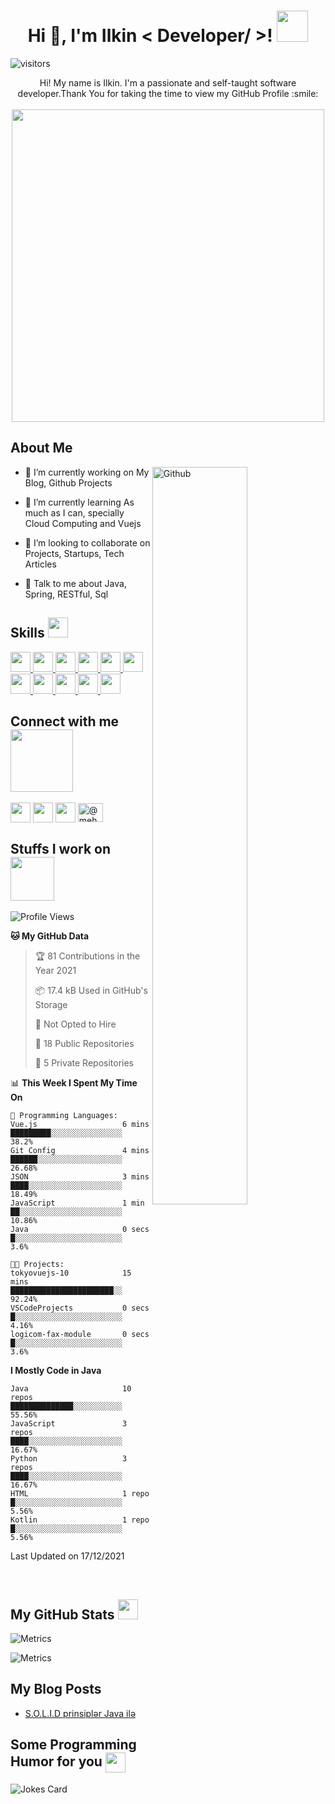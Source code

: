 <!-- <div align="center">
<img width="100%" height = "250px" src="https://cdn.pixabay.com/photo/2018/01/14/23/12/nature-3082832_1280.jpg" alt="cover" />
</div> -->

<h1 align="center"> Hi 👋, I'm Ilkin < Developer/ >! <img src = "https://raw.githubusercontent.com/MartinHeinz/MartinHeinz/master/wave.gif" width = 50px> </h1>
<p align='center'>

![visitors](https://visitor-badge.glitch.me/badge?page_id=ilkin0.ilkin0) 
</p>
<div size='20px' align="center"> Hi! My name is Ilkin. I'm a passionate and self-taught software developer.Thank You for taking the time to view my GitHub Profile :smile: <br><br>
  <img src = "https://media.giphy.com/media/11JTxkrmq4bGE0/giphy.gif" width = 500px>
</div>

<h2> About Me </h2>

<img width="55%" align="right" alt="Github" src="https://media.giphy.com/media/iIqmM5tTjmpOB9mpbn/giphy.gif" />


- 🔭 I’m currently working on My Blog, Github Projects

- 🌱 I’m currently learning As much as I can, specially Cloud Computing and Vuejs 

- 👯 I’m looking to collaborate on Projects, Startups, Tech Articles 

- 💬 Talk to me about Java, Spring, RESTful, Sql 

<h2> Skills <img src = "https://media2.giphy.com/media/QssGEmpkyEOhBCb7e1/giphy.gif?cid=ecf05e47a0n3gi1bfqntqmob8g9aid1oyj2wr3ds3mg700bl&rid=giphy.gif" width = 32px> </h2>
<a href= https://github.com/ilkin0?tab=repositories&q=&type=&language=java&sort= > <img width ='32px' src ='https://raw.githubusercontent.com/rahulbanerjee26/githubAboutMeGenerator/main/icons/java.svg'> </a>
<a href= https://github.com/ilkin0?tab=repositories&q=&type=&language=spring&sort= > <img width ='32px' src ='https://raw.githubusercontent.com/rahulbanerjee26/githubAboutMeGenerator/main/icons/spring.svg'> </a>
<a href= https://github.com/ilkin0?tab=repositories&q=&type=&language=javascript&sort= > <img width ='32px' src ='https://raw.githubusercontent.com/rahulbanerjee26/githubAboutMeGenerator/main/icons/javascript.svg'> </a>
<a href= https://github.com/ilkin0?tab=repositories&q=&type=&language=vuejs&sort= > <img width ='32px' src ='https://raw.githubusercontent.com/rahulbanerjee26/githubAboutMeGenerator/main/icons/vuejs.svg'> </a>
<a href= https://github.com/ilkin0?tab=repositories&q=&type=&language=aws&sort= > <img width ='32px' src ='https://raw.githubusercontent.com/rahulbanerjee26/githubAboutMeGenerator/main/icons/aws.svg'> </a>
<a href= https://github.com/ilkin0?tab=repositories&q=&type=&language=bootstrap&sort= > <img width ='32px' src ='https://raw.githubusercontent.com/rahulbanerjee26/githubAboutMeGenerator/main/icons/bootstrap.svg'> </a>
<a href= https://github.com/ilkin0?tab=repositories&q=&type=&language=docker&sort= > <img width ='32px' src ='https://raw.githubusercontent.com/rahulbanerjee26/githubAboutMeGenerator/main/icons/docker.svg'> </a>
<a href= https://github.com/ilkin0?tab=repositories&q=&type=&language=heroku&sort= > <img width ='32px' src ='https://raw.githubusercontent.com/rahulbanerjee26/githubAboutMeGenerator/main/icons/heroku.svg'> </a>
<a href= https://github.com/ilkin0?tab=repositories&q=&type=&language=nodejs&sort= > <img width ='32px' src ='https://raw.githubusercontent.com/rahulbanerjee26/githubAboutMeGenerator/main/icons/nodejs.svg'> </a>
<a href= https://github.com/ilkin0?tab=repositories&q=&type=&language=oracle&sort= > <img width ='32px' src ='https://raw.githubusercontent.com/rahulbanerjee26/githubAboutMeGenerator/main/icons/oracle.svg'> </a>
<a href= https://github.com/ilkin0?tab=repositories&q=&type=&language=postgresql&sort= > <img width ='32px' src ='https://raw.githubusercontent.com/rahulbanerjee26/githubAboutMeGenerator/main/icons/postgresql.svg'> </a>


<h2> Connect with me <img src='https://raw.githubusercontent.com/ShahriarShafin/ShahriarShafin/main/Assets/handshake.gif' width="100px"> </h2>
<a href = 'https://www.linkedin.com/in/ilkin-mehdiyev/' target="_blank"> <img width = '32px' align= 'center' src="https://raw.githubusercontent.com/rahulbanerjee26/githubAboutMeGenerator/main/icons/linked-in-alt.svg"/></a> 
<a href = 'https://www.ilkinmehdiyev.com' target="_blank"> <img width = '32px' align= 'center' src="https://raw.githubusercontent.com/rahulbanerjee26/githubAboutMeGenerator/main/icons/portfolio.png"/></a> 
<a href = 'https://www.github.com/ilkin0'> <img width = '32px' align= 'center' src="https://raw.githubusercontent.com/rahulbanerjee26/githubAboutMeGenerator/main/icons/github.svg"/></a>
<a href="https://medium.com/@mehdiyevilkin" target="_blank"><img align="center" src="https://raw.githubusercontent.com/rahuldkjain/github-profile-readme-generator/master/src/images/icons/Social/medium.svg" alt="@mehdiyevilkin" height="30" width="40" /></a>
</p>


<h2> Stuffs I work on <img src = "https://media1.giphy.com/media/JZ40cnfnN11KycrvMF/giphy.gif?cid=ecf05e47a0n3gi1bfqntqmob8g9aid1oyj2wr3ds3mg700bl&rid=giphy.gif" width = 70px> </h2>

<!--START_SECTION:waka-->
![Profile Views](http://img.shields.io/badge/Profile%20Views-0-blue)

**🐱 My GitHub Data** 

> 🏆 81 Contributions in the Year 2021
 > 
> 📦 17.4 kB Used in GitHub's Storage 
 > 
> 🚫 Not Opted to Hire
 > 
> 📜 18 Public Repositories 
 > 
> 🔑 5 Private Repositories  
 > 
📊 **This Week I Spent My Time On** 

```text
💬 Programming Languages: 
Vue.js                   6 mins              █████████░░░░░░░░░░░░░░░░   38.2% 
Git Config               4 mins              ██████░░░░░░░░░░░░░░░░░░░   26.68% 
JSON                     3 mins              ████░░░░░░░░░░░░░░░░░░░░░   18.49% 
JavaScript               1 min               ██░░░░░░░░░░░░░░░░░░░░░░░   10.86% 
Java                     0 secs              █░░░░░░░░░░░░░░░░░░░░░░░░   3.6%

🐱‍💻 Projects: 
tokyovuejs-10            15 mins             ███████████████████████░░   92.24% 
VSCodeProjects           0 secs              █░░░░░░░░░░░░░░░░░░░░░░░░   4.16% 
logicom-fax-module       0 secs              █░░░░░░░░░░░░░░░░░░░░░░░░   3.6%

```

**I Mostly Code in Java** 

```text
Java                     10 repos            ██████████████░░░░░░░░░░░   55.56% 
JavaScript               3 repos             ████░░░░░░░░░░░░░░░░░░░░░   16.67% 
Python                   3 repos             ████░░░░░░░░░░░░░░░░░░░░░   16.67% 
HTML                     1 repo              █░░░░░░░░░░░░░░░░░░░░░░░░   5.56% 
Kotlin                   1 repo              █░░░░░░░░░░░░░░░░░░░░░░░░   5.56%

```



 Last Updated on 17/12/2021
<!--END_SECTION:waka-->

<br>

<h2> My GitHub Stats <img src='https://media1.giphy.com/media/du3J3cXyzhj75IOgvA/giphy.gif?cid=ecf05e47x2g034i9pzwtzzsd3xgg2w9nr94t4tflbbgo3008&rid=giphy.gif' width='32px'> </h2>

![Metrics](https://metrics.lecoq.io/ilkin0?template=terminal&base.header=0&base.activity=0&base.repositories=0&base.metadata=0&languages=1&languages.limit=8&languages.colors=github&languages.threshold=0%25&config.timezone=America%2FToronto)

![Metrics](https://github-readme-stats.vercel.app/api/top-langs?username=ilkin0&show_icons=true&theme=dracula&locale=en&layout=compact)

<!-- <p><img align="left" src="https://github-readme-stats.vercel.app/api/top-langs?username=ilkin0&show_icons=true&locale=en&layout=compact" alt="ilkin0" /></p> -->

<h2> My Blog Posts </h2>

<!-- BLOG-POST-LIST:START -->
- [S.O.L.I.D prinsiplər Java ilə](https://medium.com/@mehdiyevilkin/solid-prinspler-2c696ac4f285?source=rss-9d74f3472314------2)
<!-- BLOG-POST-LIST:END -->

<h2> Some Programming Humor for you <img align ='center' src='https://media2.giphy.com/media/UQDSBzfyiBKvgFcSTw/giphy.gif?cid=ecf05e47p3cd513axbek3f56ti3jzizq8hincw20jauyyfyw&rid=giphy.gif' width = '32px'></h2>

![Jokes Card](https://readme-jokes.vercel.app/api?theme=dracula)

